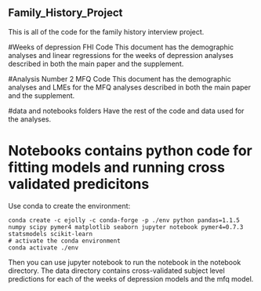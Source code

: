 ## Family_History_Project
This is all of the code for the family history interview project. 

#Weeks of depression FHI Code
This document has the demographic analyses and linear regressions for the weeks of depression analyses described in both the main paper and the supplement.

#Analysis Number 2 MFQ Code
This document has the demographic analyses and LMEs for the MFQ analyses described in both the main paper and the supplement.

#data and notebooks folders 
Have the rest of the code and data used for the analyses. 

# Notebooks contains python code for fitting models and running cross validated predicitons

Use conda to create the environment:

```
conda create -c ejolly -c conda-forge -p ./env python pandas=1.1.5 numpy scipy pymer4 matplotlib seaborn jupyter notebook pymer4=0.7.3 statsmodels scikit-learn  
# activate the conda environment
conda activate ./env
```

Then you can use jupyter notebook to run the notebook in the notebook directory. The data directory contains cross-validated subject level predictions for each of the weeks of depression models and the mfq model. 

